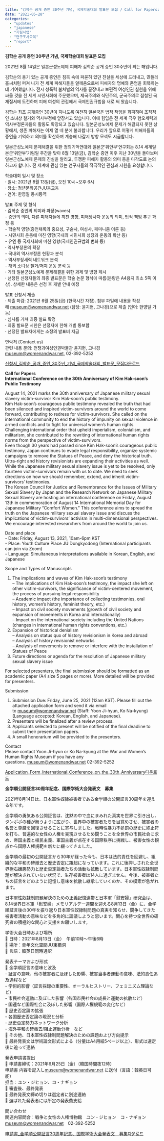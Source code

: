 ```yaml
---
title: "김학순 공개 증언 30주년 기념, 국제학술대회 발표문 모집 / Call for Papers: Intl Conference on Kim Hak-soon / 国際学術大会発表文 募集"
date: "2021-05-28"
categories: 
  - "updates"
  - "japanese"
  - "기림사업"
  - "연구조사교육"
  - "report"
---
```


**김학순 공개 증언 30주년 기념, 국제학술대회 발표문 모집**

2021년 8월 14일은 일본군성노예제 피해자 김학순 공개 증언 30주년이 되는 해입니다.

김학순의 용기 있는 공개 증언은 침묵 속에 파묻혀 있던 진실을 세상에 드러내고, 민들레 홀씨처럼 퍼져 나가 전 세계 피해자들을 일깨움으로써 피해자의 명예와 존엄을 회복하는데 기여했습니다. 전시 성폭력 불처벌의 역사를 끝장내고 보편적 여성인권 실현을 위해 싸울 것을 전 세계 시민사회에 주문했으며, 제국주의와 식민주의, 군국주의로 점철된 국제질서에 도전하며 피해 여성의 관점에서 국제인권규범을 새로 써 왔습니다.

김학순 최초 공개증언 30년이 지나도록 여전히 일본국은 법적 책임을 회피하며 조직적인 소녀상 철거와 역사부정에 앞장서고 있습니다. 이에 힘입은 전 세계 극우 혐오세력과 역사부정론자들의 활동도 확장되고 있습니다. 일본군성노예제 문제가 해결되지 못한 상황에서, 생존 피해자는 이제 열 네 분에 불과합니다. 우리가 앞으로 어떻게 피해자들의 증언을 기억하고 의미를 확산하며 계승해 나갈지 방향 모색도 시급합니다.

일본군성노예제 문제해결을 위한 정의기억연대와 일본군’위안부’연구회는 8.14 세계일본군‘위안부’기림일 주간을 맞아 8월 13일(금), 김학순 증언 이후 지난 30년을 돌아보며 일본군성노예제 문제의 진실을 알리고, 투쟁한 피해자 활동의 의미 등을 다각도로 논의하고자 합니다. 전 세계에 관심 있는 연구자들의 적극적인 관심과 지원을 요청합니다.

학술대회 일시 및 장소  
· 일시: 2021년 8월 13일(금), 오전 10시~오후 6시  
· 장소: 청년문화공간JU동교동  
· 언어: 한영일 동시통역

발표 주제 및 형식  
· 김학순 증언의 의미와 파장(waves)  
\- 증언의 의미, 다른 피해자들에 끼친 영향, 피해당사자 운동의 의미, 법적 책임 추구 과정 등  
\- 학술적 영향(증언채록의 중요성, 구술사, 여성사, 페미니즘 이론 등)  
\- 시민사회 운동에 미친 영향(국내외 시민사회 성장과 운동의 확산 등)  
\- 유엔 등 국제사회에 미친 영향(국제인권규범의 변화 등)  
· 역사부정론의 확장  
\- 국내외 역사부정론 현황과 분석  
\- 역사부정세력 네트워크 분석  
\- 해외 소녀상 철거/저지 운동 분석 등  
· 기타 일본군성노예제 문제해결을 위한 과제 및 방향 제시  
· 선정된 신청자들의 최종 발표문은 학술 논문 형식에 따름(분량은 A4용지 최소 5쪽 이상). 상세한 내용은 선정 후 개별 안내 예정

발표 신청서 제출  
· 제출 마감: 2021년 6월 25일(금) (한국시간 자정). 첨부 파일에 내용을 작성해 [museum@womenandwar.net](mailto:museum@womenandwar.net) (담당: 윤지현, 고나경)으로 제출 (언어: 한영일 가능)  
· 심사를 거쳐 최종 발표 확정  
· 최종 발표문 시한은 선정자에 한해 개별 통보함  
· 선정된 발표자에게는 소정의 발표비 지급

연락처 (Contact us)  
관련 내용 문의: 전쟁과여성인권박물관 윤지현, 고나경  
[museum@womenandwar.net](mailto:museum@womenandwar.net), 02-392-5252

[신청서\_김학순\_공개\_증언\_30주년\_기념\_국제학술대회\_발표문\_모집](https://r2.womenandwar.net/2021/05/신청서_김학순_공개_증언_30주년_기념_국제학술대회_발표문_모집.docx)[다운로드](https://r2.womenandwar.net/2021/05/신청서_김학순_공개_증언_30주년_기념_국제학술대회_발표문_모집.docx)

**Call for Papers  
International Conference on the 30th Anniversary of Kim Hak-soon’s Public Testimony**

August 14, 2021 marks the 30th anniversary of Japanese military sexual slavery victim-survivor Kim Hak-soon’s public testimony.  
Kim Hak-soon’s courageous public testimony revealed the truth that had been silenced and inspired victim-survivors around the world to come forward, contributing to redress for victim-survivors. She called on the international community to end the history of impunity on sexual violence in armed conflicts and to fight for universal women’s human rights. Challenging international order that upheld imperialism, colonialism, and militarism, she contributed to the rewriting of international human rights norms from the perspective of victim-survivors.  
Even though 30 years had passed since Kim Hak-soon’s courageous public testimony, Japan continues to evade legal responsibility, organize systemic campaigns to remove the Statues of Peace, and deny the historical truth. Ultra-right and history revisionists are expanding their activities as well. While the Japanese military sexual slavery issue is yet to be resolved, only fourteen victim-survivors remain with us to date. We need to seek directions on how we should remember, extend, and inherit victim-survivors’ testimonies.  
The Korean Council for Justice and Remembrance for the Issues of Military Sexual Slavery by Japan and the Research Network on Japanese Military Sexual Slavery are hosting an international conference on Friday, August 13th in commemoration of August 14 International Memorial Day for Japanese Military “Comfort Women.” This conference aims to spread the truth on the Japanese military sexual slavery issue and discuss the implications of victim-survivors’ activism in multi-dimensional perspectives. We encourage interested researchers from around the world to join us.

Date and place  
\- Date: Friday, August 13, 2021, 10am-6pm KST  
\- Place: Youth Culture Place JU Dongkyodong (International participants can join via Zoom)  
\- Language: Simultaneous interpretations available in Korean, English, and Japanese

Scope and Types of Manuscripts  
1) The implications and waves of Kim Hak-soon’s testimony  
– The implications of Kim Hak-soon’s testimony, the impact she left on other victim-survivors, the significance of victim-centered movement, the process of pursuing legal responsibility  
– Academic impact (the importance of collecting testimonies, oral history, women’s history, feminist theory, etc.)  
– Impact on civil society movements (growth of civil society and expansion of movements in Korea and internationally)  
– Impact on the international society including the United Nations (changes in international human rights conventions, etc.)  
2) Expansion of historical denialism  
– Analysis on status quo of history revisionism in Korea and abroad  
– Analysis of history revisionist networks  
– Analysis of movements to remove or interfere with the installation of Statues of Peace  
3) Future directions or agenda for the resolution of Japanese military sexual slavery issue

For selected presenters, the final submission should be formatted as an academic paper (A4 size 5 pages or more). More detailed will be provided for presenters.

Submission  
1) Submission Due: Friday, June 25, 2021 (12am KST). Please fill out the attached application form and send it via email to [museum@womenandwar.net](mailto:museum@womenandwar.net) (Staff: Yoon Ji-hyun, Ko Na-kyung) (Language accepted: Korean, English, and Japanese).  
2) Presenters will be finalized after a review process.  
3) Applicants selected to present will be notified of the final deadline to submit their presentation papers.  
4) A small honorarium will be provided to the presenters.

Contact  
Please contact Yoon Ji-hyun or Ko Na-kyung at the War and Women’s Human Rights Museum if you have any questions. [museum@womenandwar.net](mailto:museum@womenandwar.net) 02-392-5252

[Application\_Form\_International\_Conference\_on\_the\_30th\_Anniversary](https://r2.womenandwar.net/2021/05/Application_Form_International_Conference_on_the_30th_Anniversary.docx)[다운로드](https://r2.womenandwar.net/2021/05/Application_Form_International_Conference_on_the_30th_Anniversary.docx)

**金学順公開証言30周年記念、国際学術大会発表文　募集**

2021年8月14日は、日本軍性奴隷被害者である金学順の公開証言30周年を迎える年です。

金学順の勇気ある公開証言は、沈黙の中で血にまみれた真実を世界に引き出し、タンポポの種が舞うように広がり、世界中の被害者たちを目覚めさせ、被害者の名誉と尊厳を回復させることに寄与しました。戦時性暴力不処罰の歴史に終止符を打ち、普遍的な女性の人権を実現させるため闘うことを全世界の市民社会に求め、帝国主義と植民主義、軍国主義が点在する国際秩序に挑戦し、被害女性の観点から国際人権規範を新たに綴ってきました。

金学順の最初の公開証言から30年が経った今も、日本は法的責任を回避し、組織的な平和の碑撤去と歴史否定に躍起になっています。これに後押しされた全世界極右嫌悪勢力と歴史否定論者たちの活動も拡散しています。日本軍性奴隷制問題が解決されていない状況で、生存被害者は14人に過ぎません。今後、被害者たちの証言をどのように記憶し意味を拡散し継承していくのか、その模索が急がれます。

日本軍性奴隷制問題解決のための正義記憶連帯と日本軍「慰安婦」研究会は、8.14世界日本軍「慰安婦」メモリアルデー週間を迎える8月13日（金）に、金学順証言後の30年を振り返り日本軍性奴隷制問題の真実を知らせ、闘争してきた被害者活動の意味などを多角的に論議しようと思います。関心を持つ全世界の研究者の積極的な関心と支援をお願いします。

学術大会日時および場所  
 日時：2021年8月13日（金）　午前10時～午後6時  
 場所：青年文化空間JU東橋洞  
 言語：韓英日同時通訳

発表テーマおよび形式  
 金学順証言の意味と波及  
\- 証言の意味、他の被害者に及ぼした影響、被害当事者運動の意味、法的責任追及過程など  
\- 学術的影響（証言採録の重要性、オーラルヒストリー、フェミニズム理論など）  
\- 市民社会運動に及ぼした影響（各国市民社会の成長と運動の拡散など）  
\- 国連など国際社会に及ぼした影響（国際人権規範の変化など）  
 歴史否定論の拡張  
\- 各国歴史否定論の現況と分析  
\- 歴史否定勢力ネットワーク分析  
\- 海外平和の碑撤去/阻止運動分析　など  
 その他、日本軍性奴隷制問題解決のための課題および方向提示  
 最終発表文は学術論文形式による（分量はA4用紙5ページ以上）、形式は選定後に追って連絡

発表申請書提出  
 申請書締切：2021年6月25日（金）（韓国時間夜12時）  
申請書 内容を記入し[museum@womenandwar.net](mailto:museum@womenandwar.net) に送付（言語：韓英日可能）  
担当：ユン・ジヒョン、コ・ナギョン  
 審査後、最終発表  
 最終発表文締め切りは選定者に別途連絡  
 選ばれた発表者には所定の発表費支給

問い合わせ  
関連内容問合：戦争と女性の人権博物館　ユン・ジヒョン　コ・ナギョン  
[museum@womenandwar.net](mailto:museum@womenandwar.net)　02-392-5252

[申請書\_金学順公開証言30周年記念、国際学術大会発表文　募集](https://r2.womenandwar.net/2021/05/申請書_金学順公開証言30周年記念、国際学術大会発表文　募集.docx)[다운로드](https://r2.womenandwar.net/2021/05/申請書_金学順公開証言30周年記念、国際学術大会発表文　募集.docx)
